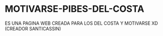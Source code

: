# MOTIVARSE-PIBES-DEL-COSTA
ES UNA PAGINA WEB CREADA PARA LOS DEL COSTA Y MOTIVARSE XD (CREADOR SANTICASSIN)
